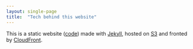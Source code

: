```yaml
---
layout: single-page
title:  "Tech behind this website"
---
```

This is a static website ([code](https://github.com/adeydas/abhishek.deydas.name)) made with [Jekyll](https://jekyllrb.com/), hosted on [S3](https://aws.amazon.com/s3/) and fronted by [CloudFront](https://aws.amazon.com/cloudfront/).